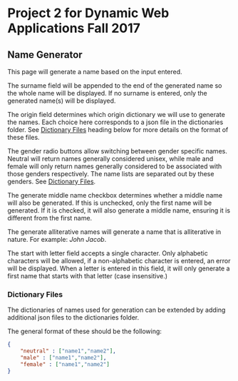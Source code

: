 # Project 2 for Dynamic Web Applications Fall 2017

## Name Generator

This page will generate a name based on the input entered. 

The surname field will be appended to the end of the generated name so the whole name will be displayed. If no surname is entered, only the generated name(s) will be displayed.

The origin field determines which origin dictionary we will use to generate the names. Each choice here corresponds to a json file in the dictionaries folder. See [Dictionary Files](#dictionary-files) heading below for more details on the format of these files.

The gender radio buttons allow switching between gender specific names. Neutral will return names generally considered unisex, while male and female will only return names generally considered to be associated with those genders respectively. The name lists are separated out by these genders. See [Dictionary Files](#dictionary-files).

The generate middle name checkbox determines whether a middle name will also be generated. If this is unchecked, only the first name will be generated. If it is checked, it will also generate a middle name, ensuring it is different from the first name.

The generate alliterative names will generate a name that is alliterative in nature. For example: *John Jacob*. 

The start with letter field accepts a single character. Only alphabetic characters will be allowed, if a non-alphabetic character is entered, an error will be displayed. When a letter is entered in this field, it will only generate a first name that starts with that letter (case insensitive.)

### Dictionary Files

The dictionaries of names used for generation can be extended by adding additional json files to the dictionaries folder. 

The general format of these should be the following:
```json
{
	"neutral" : ["name1","name2"],
	"male" : ["name1","name2"],
	"female" : ["name1","name2"]
}
```
